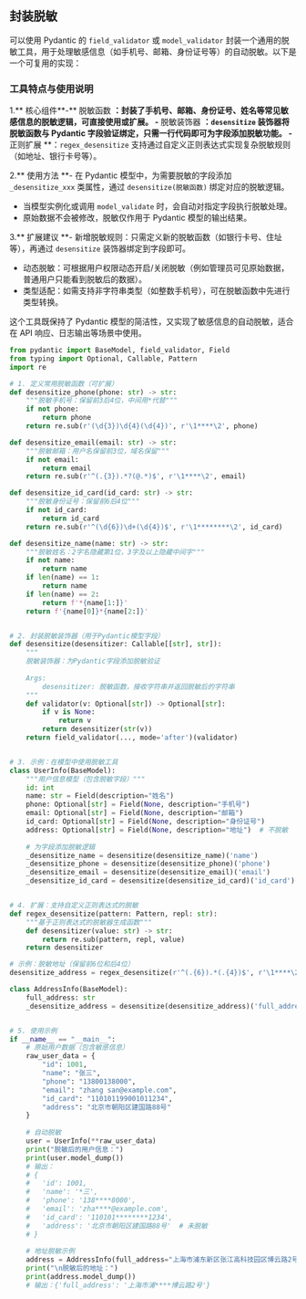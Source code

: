 
## 封装脱敏
可以使用 Pydantic 的 `field_validator` 或 `model_validator` 封装一个通用的脱敏工具，用于处理敏感信息（如手机号、邮箱、身份证号等）的自动脱敏。以下是一个可复用的实现：

### 工具特点与使用说明

1.** 核心组件**-** 脱敏函数 **：封装了手机号、邮箱、身份证号、姓名等常见敏感信息的脱敏逻辑，可直接使用或扩展。
   -** 脱敏装饰器 **：`desensitize` 装饰器将脱敏函数与 Pydantic 字段验证绑定，只需一行代码即可为字段添加脱敏功能。
   -** 正则扩展 **：`regex_desensitize` 支持通过自定义正则表达式实现复杂脱敏规则（如地址、银行卡号等）。


2.** 使用方法 **- 在 Pydantic 模型中，为需要脱敏的字段添加 `_desensitize_xxx` 类属性，通过 `desensitize(脱敏函数)` 绑定对应的脱敏逻辑。
   - 当模型实例化或调用 `model_validate` 时，会自动对指定字段执行脱敏处理。
   - 原始数据不会被修改，脱敏仅作用于 Pydantic 模型的输出结果。


3.** 扩展建议 **- 新增脱敏规则：只需定义新的脱敏函数（如银行卡号、住址等），再通过 `desensitize` 装饰器绑定到字段即可。
   - 动态脱敏：可根据用户权限动态开启/关闭脱敏（例如管理员可见原始数据，普通用户只能看到脱敏后的数据）。
   - 类型适配：如需支持非字符串类型（如整数手机号），可在脱敏函数中先进行类型转换。

这个工具既保持了 Pydantic 模型的简洁性，又实现了敏感信息的自动脱敏，适合在 API 响应、日志输出等场景中使用。

```python
from pydantic import BaseModel, field_validator, Field
from typing import Optional, Callable, Pattern
import re

# 1. 定义常用脱敏函数（可扩展）
def desensitize_phone(phone: str) -> str:
    """脱敏手机号：保留前3后4位，中间用*代替"""
    if not phone:
        return phone
    return re.sub(r'(\d{3})\d{4}(\d{4})', r'\1****\2', phone)

def desensitize_email(email: str) -> str:
    """脱敏邮箱：用户名保留前3位，域名保留"""
    if not email:
        return email
    return re.sub(r'^(.{3}).*?(@.*)$', r'\1****\2', email)

def desensitize_id_card(id_card: str) -> str:
    """脱敏身份证号：保留前6后4位"""
    if not id_card:
        return id_card
    return re.sub(r'^(\d{6})\d+(\d{4})$', r'\1********\2', id_card)

def desensitize_name(name: str) -> str:
    """脱敏姓名：2字名隐藏第1位，3字及以上隐藏中间字"""
    if not name:
        return name
    if len(name) == 1:
        return name
    if len(name) == 2:
        return f'*{name[1:]}'
    return f'{name[0]}*{name[2:]}'


# 2. 封装脱敏装饰器（用于Pydantic模型字段）
def desensitize(desensitizer: Callable[[str], str]):
    """
    脱敏装饰器：为Pydantic字段添加脱敏验证
    
    Args:
        desensitizer: 脱敏函数，接收字符串并返回脱敏后的字符串
    """
    def validator(v: Optional[str]) -> Optional[str]:
        if v is None:
            return v
        return desensitizer(str(v))
    return field_validator(..., mode='after')(validator)


# 3. 示例：在模型中使用脱敏工具
class UserInfo(BaseModel):
    """用户信息模型（包含脱敏字段）"""
    id: int
    name: str = Field(description="姓名")
    phone: Optional[str] = Field(None, description="手机号")
    email: Optional[str] = Field(None, description="邮箱")
    id_card: Optional[str] = Field(None, description="身份证号")
    address: Optional[str] = Field(None, description="地址")  # 不脱敏
    
    # 为字段添加脱敏逻辑
    _desensitize_name = desensitize(desensitize_name)('name')
    _desensitize_phone = desensitize(desensitize_phone)('phone')
    _desensitize_email = desensitize(desensitize_email)('email')
    _desensitize_id_card = desensitize(desensitize_id_card)('id_card')


# 4. 扩展：支持自定义正则表达式的脱敏
def regex_desensitize(pattern: Pattern, repl: str):
    """基于正则表达式的脱敏器生成函数"""
    def desensitizer(value: str) -> str:
        return re.sub(pattern, repl, value)
    return desensitizer

# 示例：脱敏地址（保留前6位和后4位）
desensitize_address = regex_desensitize(r'^(.{6}).*(.{4})$', r'\1****\2')

class AddressInfo(BaseModel):
    full_address: str
    _desensitize_address = desensitize(desensitize_address)('full_address')


# 5. 使用示例
if __name__ == "__main__":
    # 原始用户数据（包含敏感信息）
    raw_user_data = {
        "id": 1001,
        "name": "张三",
        "phone": "13800138000",
        "email": "zhang san@example.com",
        "id_card": "110101199001011234",
        "address": "北京市朝阳区建国路88号"
    }
    
    # 自动脱敏
    user = UserInfo(**raw_user_data)
    print("脱敏后的用户信息：")
    print(user.model_dump())
    # 输出：
    # {
    #   'id': 1001,
    #   'name': '*三',
    #   'phone': '138****8000',
    #   'email': 'zha****@example.com',
    #   'id_card': '110101********1234',
    #   'address': '北京市朝阳区建国路88号'  # 未脱敏
    # }
    
    # 地址脱敏示例
    address = AddressInfo(full_address="上海市浦东新区张江高科技园区博云路2号")
    print("\n脱敏后的地址：")
    print(address.model_dump())
    # 输出：{'full_address': '上海市浦****博云路2号'}

```